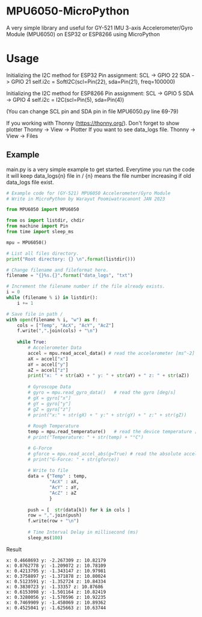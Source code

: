# MPU6050-MicroPython
A very simple library and useful for GY-521 IMU 3-axis Accelerometer/Gyro Module (MPU6050) on ESP32 or ESP8266 using MicroPython

# Usage
Initializing the I2C method for ESP32
Pin assignment:
SCL -> GPIO 22
SDA -> GPIO 21
self.i2c = SoftI2C(scl=Pin(22), sda=Pin(21), freq=100000)
        
Initializing the I2C method for ESP8266
Pin assignment:
SCL -> GPIO 5
SDA -> GPIO 4
self.i2c = I2C(scl=Pin(5), sda=Pin(4))

(You can change SCL pin and SDA pin in file MPU6050.py line 69-79)

If you working with Thonny (https://thonny.org/). Don't forget to show plotter
Thonny -> View -> Plotter
If you want to see data_logs file.
Thonny -> View -> Files

## Example

main.py is a very simple example to get started.
Everytime you run the code it will keep data_logs{n} file in /
{n} means the file number increasing if old data_logs file exist.

```python
# Example code for (GY-521) MPU6050 Accelerometer/Gyro Module
# Write in MicroPython by Warayut Poomiwatracanont JAN 2023

from MPU6050 import MPU6050

from os import listdir, chdir
from machine import Pin
from time import sleep_ms

mpu = MPU6050()

# List all files directory.
print("Root directory: {} \n".format(listdir()))

# Change filename and fileformat here.
filename = "{}%s.{}".format("data_logs", "txt")

# Increment the filename number if the file already exists.
i = 0
while (filename % i) in listdir():
    i += 1

# Save file in path /
with open(filename % i, "w") as f:
    cols = ["Temp", "AcX", "AcY", "AcZ"]
    f.write(",".join(cols) + "\n")
    
    while True:
        # Accelerometer Data
        accel = mpu.read_accel_data() # read the accelerometer [ms^-2]
        aX = accel["x"]
        aY = accel["y"]
        aZ = accel["z"]
        print("x: " + str(aX) + " y: " + str(aY) + " z: " + str(aZ))
    
        # Gyroscope Data
        # gyro = mpu.read_gyro_data()   # read the gyro [deg/s]
        # gX = gyro["x"]
        # gY = gyro["y"]
        # gZ = gyro["z"]
        # print("x:" + str(gX) + " y:" + str(gY) + " z:" + str(gZ))
    
        # Rough Temperature
        temp = mpu.read_temperature()   # read the device temperature [degC]
        # print("Temperature: " + str(temp) + "°C")

        # G-Force
        # gforce = mpu.read_accel_abs(g=True) # read the absolute acceleration magnitude
        # print("G-Force: " + str(gforce))
    
        # Write to file
        data = {"Temp" : temp,
                "AcX" : aX,
                "AcY" : aY,
                "AcZ" : aZ
                }
        
        push = [  str(data[k]) for k in cols ]
        row = ",".join(push)
        f.write(row + "\n")
        
        # Time Interval Delay in millisecond (ms)
        sleep_ms(100)
```

Result

```
x: 0.4668693 y: -2.267309 z: 10.82179
x: 0.8762778 y: -1.209072 z: 10.78109
x: 0.4213795 y: -1.343147 z: 10.97981
x: 0.3758897 y: -1.371878 z: 10.80024
x: 0.5123591 y: -1.352724 z: 10.84334
x: 0.3830723 y: -1.33357 z: 10.87686
x: 0.6153098 y: -1.501164 z: 10.82419
x: 0.3280056 y: -1.570596 z: 10.92235
x: 0.7469909 y: -1.458069 z: 10.89362
x: 0.4525041 y: -1.625663 z: 10.63744
```

